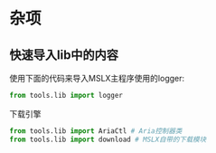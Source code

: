 # 杂项

## 快速导入lib中的内容

使用下面的代码来导入MSLX主程序使用的logger:

```python
from tools.lib import logger
```

下载引擎

```python
from tools.lib import AriaCtl # Aria控制器类
from tools.lib import download # MSLX自带的下载模块
```